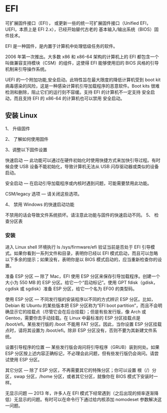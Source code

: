 # EFI

可扩展固件接口（EFI）， 或更新一些的统一可扩展固件接口（Unified EFI，UEFI，本质上是 EFI 2.x），已经开始替代古老的 基本输入/输出系统（BIOS）固件技术。

EFI 是一种固件，是内置于计算机中处理低级任务的软件。

2006 年第一次推出。大多数 x86 和 x86-64 架构的计算机上的 EFI 都包含一个叫做兼容支持模块（CSM）的组件，这使得 EFI 能够使用旧的 BIOS 风格的引导机制来引导操作系统。

UEFI 的一个附加功能,安全启动。此特性旨在最大限度的降低计算机受到 boot kit 病毒感染的风险，这是一种感染计算机引导加载程序的恶意软件。Boot kits 很难检测和删除，阻止它们的运行刻不容缓。支持 EFI 的计算机不一定支持 安全启动，而且支持 EFI 的 x86-64 的计算机也可以禁用 安全启动。

## 安装 Linux
1、 升级固件

2、 了解如何使用固件

3、调整以下固件设置

快速启动 — 此功能可以通过在硬件初始化时使用快捷方式来加快引导过程。有时候会使 USB 设备不能初始化，导致计算机无法从 USB 闪存驱动器或类似的设备启动。

安全启动 — 在启动引导加载程序或内核时遇到问题，可能需要禁用此功能。

CSM/legacy 选项 — 请关闭这些选项。

4、 禁用 Windows 的快速启动功能

不禁用的话会导致文件系统损坏。请注意此功能与固件的快速启动不同。
5、 检查分区表

### 安装

进入 Linux shell 环境执行 ls /sys/firmware/efi 验证当前是否处于 EFI 引导模式。如果你看到一系列文件和目录，表明你已经以 EFI 模式启动，而且可以忽略以下多余的提示；如果没有，表明你是以 BIOS 模式启动的，应当重新检查你的设置。

准备 ESP 分区 — 除了 Mac，EFI 使用 ESP 分区来保存引导加载程序。创建一个大小为 550 MB 的 ESP 分区。给它一个“启动标记”。使用 GPT fdisk（gdisk，cgdisk 或 sgdisk）准备 ESP 分区，给它一个名为 EF00 的类型码。

使用 ESP 分区 — 不同发行版的安装程序以不同的方式辨识 ESP 分区。比如，Debian 和 Ubuntu 的某些版本把 ESP 分区称为“EFI boot partition”，而且不会明确显示它的挂载点（尽管它会在后台挂载）；但是有些发行版，像 Arch 或 Gentoo，需要你去手动挂载。在 Linux 中最标准的 ESP 分区挂载点是 /boot/efi。某些发行版的 /boot 不能用 FAT 分区。因此，当你设置 ESP 分区挂载点时，请将其设置为 /boot/efi。除非 ESP 分区没有，否则不要为其新建文件系统。

设置引导程序的位置 — 某些发行版会询问将引导程序（GRUB）装到何处。如果 ESP 分区按上述内容正确标记，不必理会此问题，但有些发行版仍会询问。请尝试使用 ESP 分区。

其它分区 — 除了 ESP 分区，不再需要其它的特殊分区；你可以设置 根（/）分区，swap 分区，/home 分区，或者其它分区，就像你在 BIOS 模式下安装时一样。

无显示问题 — 2013 年，许多人在 EFI 模式下经常遇到（之后出现的频率逐渐降低）无显示的问题。有时可以在命令行下通过给内核添加 nomodeset 参数解决这一问题。
